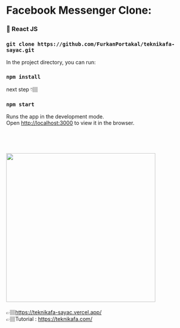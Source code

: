 # Facebook Messenger Clone:
### 🚀 React JS  
 

### `git clone https://github.com/FurkanPortakal/teknikafa-sayac.git` 
In the project directory, you can run:

### `npm install` 
next step 👇🏽 
### `npm start`

Runs the app in the development mode.<br />
Open [http://localhost:3000](http://localhost:3000) to view it in the browser.


 <h1 align="left">
  <br>
  <img src="https://user-images.githubusercontent.com/56169582/96352760-a0ae0a80-10ce-11eb-8ed1-c63f7de5b9e3.png" height="400" width="auto">
  <br>
</h1>

 👉🏽https://teknikafa-sayac.vercel.app/  
 👉🏽Tutorial : https://teknikafa.com/
